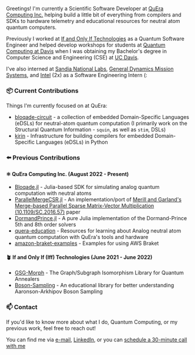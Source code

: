 Greetings! I'm currently a Scientific Software Developer at [QuEra Computing Inc.](https://www.quera.com/) helping build a little bit of everything from compilers and SDKs to hardware telemetry and educational resources for neutral atom quantum computers.

Previously I worked at [If and Only If Technologies](https://iff.bio/) as a Quantum Software Engineer and helped develop workshops for students at [Quantum Computing at Davis](https://quist.ucdavis.edu/QCD) when I was obtaining my Bachelor's degree in Computer Science and Engineering (CSE) at [UC Davis](https://ece.ucdavis.edu/). 

I've also interned at [Sandia National Labs](https://www.sandia.gov/), [General Dynamics Mission Systems](https://gdmissionsystems.com/), and [Intel](https://www.intel.com/content/www/us/en/homepage.html) (2x) as a Software Engineering Intern (: 

### 📦 Current Contributions

Things I'm currently focused on at QuEra:

- [bloqade-circuit](https://github.com/QuEraComputing/bloqade-circuit) - a collection of embedded Domain-Specific Languages (eDSLs) for neutral-atom quantum computation (I primarily work on the Structural Quantum Information - `squin`, as well as `stim`, DSLs)
- [kirin](https://github.com/QuEraComputing/kirin) - Infrastructure for building compilers for embedded Domain-Specific Languages (eDSLs) in Python


### ⬅️ Previous Contributions

#### ⚛️ QuEra Computing Inc. (August 2022 - Present)
- [Bloqade.jl](https://github.com/QuEraComputing/Bloqade.jl) - Julia-based SDK for simulating analog quantum computation with neutral atoms
- [ParallelMergeCSR.jl](https://github.com/QuEraComputing/ParallelMergeCSR.jl) - An implementation/port of [Merill and Garland's Merge-based Parallel Sparse Matrix-Vector Multiplication (10.1109/SC.2016.57)](https://rd.yyrcd.com/CUDA/2022-03-14-Merge-based%20Parallel%20Sparse%20Matrix-Vector%20Multiplication.pdf) paper 
- [DormandPrince.jl](https://github.com/QuEraComputing/DormandPrince.jl) - A pure Julia implementation of the Dormand-Prince 5th and 8th order solvers
- [quera-education](https://github.com/QuEraComputing/quera-education) - Resources for learning about Analog neutral atom quantum computation with QuEra's tools and hardware
- [amazon-braket-examples](https://github.com/amazon-braket/amazon-braket-examples) - Examples for using AWS Braket

#### 🪴 If and Only If (Iff) Technologies (June 2021 - June 2022)
- [GSG-Morph](https://github.com/IffTech/GSG-Morph) - The Graph/Subgraph Isomorphism Library for Quantum Annealers
- [Boson-Sampling](https://github.com/IffTech/Boson-Sampling) - An educational library for better understanding Aaronson-Arkhipov Boson Sampling


### 📫 Contact
If you'd like to know more about what I do, Quantum Computing, or my previous work, feel free to reach out!

You can find me via [e-mail](mailto:johnzl.dev@gmail.com), [LinkedIn](https://www.linkedin.com/in/jzl/), or you can [schedule a 30-minute call with me](https://calendly.com/johnzl)


